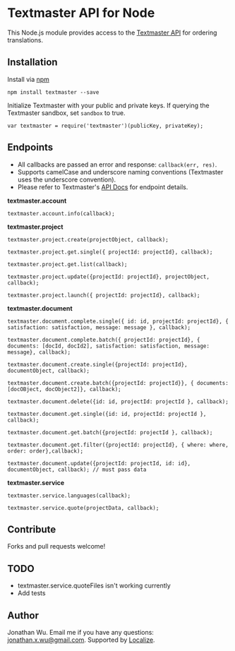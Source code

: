 Textmaster API for Node
===========

This Node.js module provides access to the [Textmaster API](https://www.app.textmaster.com/documentation#principles-api) for ordering translations.

Installation
----------

Install via [npm](http://npmjs.org/)

    npm install textmaster --save


Initialize Textmaster with your public and private keys. If querying the Textmaster sandbox, set `sandbox` to true.

    var textmaster = require('textmaster')(publicKey, privateKey);


Endpoints
----------

- All callbacks are passed an error and response: `callback(err, res)`.
- Supports camelCase and underscore naming conventions (Textmaster uses the underscore convention).
- Please refer to Textmaster's [API Docs](https://www.app.textmaster.com/documentation#principles-work-flow) for endpoint details.

**textmaster.account**

    textmaster.account.info(callback);

**textmaster.project**

    textmaster.project.create(projectObject, callback);

    textmaster.project.get.single({ projectId: projectId}, callback);

    textmaster.project.get.list(callback);

    textmaster.project.update({projectId: projectId}, projectObject, callback);

    textmaster.project.launch({ projectId: projectId}, callback);

**textmaster.document**

    textmaster.document.complete.single({ id: id, projectId: projectId}, { satisfaction: satisfaction, message: message }, callback);

    textmaster.document.complete.batch({ projectId: projectId}, { documents: [docId, docId2], satisfaction: satisfaction, message: message}, callback);

    textmaster.document.create.single({projectId: projectId}, documentObject, callback);

    textmaster.document.create.batch({projectId: projectId}}, { documents: [docOBject, docObject2]}, callback);

    textmaster.document.delete({id: id, projectId: projectId }, callback);

    textmaster.document.get.single({id: id, projectId: projectId }, callback);

    textmaster.document.get.batch({projectId: projectId }, callback);

    textmaster.document.get.filter({projectId: projectId}, { where: where, order: order},callback);

    textmaster.document.update({projectId: projectId, id: id}, documentObject, callback); // must pass data


**textmaster.service**

    textmaster.service.languages(callback);

    textmaster.service.quote(projectData, callback);


Contribute
----------

Forks and pull requests welcome!

TODO
----------
* textmaster.service.quoteFiles isn't working currently
* Add tests


Author
----------

Jonathan Wu. Email me if you have any questions: [jonathan.x.wu@gmail.com](mailto:jonathan.x.wu@gmail.com). Supported by [Localize](https://localizejs.com/).
